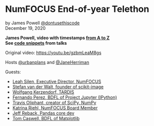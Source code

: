 # NumFOCUS End-of-year Telethon 
by James Powell [@dontusethiscode](https://twitter.com/dontusethiscode)  
December 19, 2020

**James Powell, video with timestamps [from A to Z](video_timing.md)**  
**See [code snippets](code_snippets.md) from talks**  

Original video: https://youtu.be/gzbmLeaM8gs  

Hosts [@urbanplans](https://twitter.com/urbanplans) and [@JaneHerriman](https://twitter.com/JaneHerriman)

Guests:
- [Leah Silen, Executive Director, NumFOCUS](https://youtu.be/gzbmLeaM8gs?t=910)
- [Stefan van der Walt, founder of scikit-image](https://youtu.be/gzbmLeaM8gs?t=3769) 
- [Wolfgang Kerzendorf, TARDIS](https://youtu.be/gzbmLeaM8gs?t=3956)
- [Fernando Perez, BDFL of Project Jupyter (IPython)](https://youtu.be/gzbmLeaM8gs?t=6430)
- [Travis Oliphant, creator of SciPy, NumPy](https://youtu.be/gzbmLeaM8gs?t=6709)
- [Katrina Riehl, NumFOCUS Board Member](https://youtu.be/gzbmLeaM8gs?t=9278)
- [Jeff Reback, Pandas core dev](https://youtu.be/gzbmLeaM8gs?t=9455)
- [Tom Caswell, BDFL of Matplotlib](https://youtu.be/gzbmLeaM8gs?t=12782)

